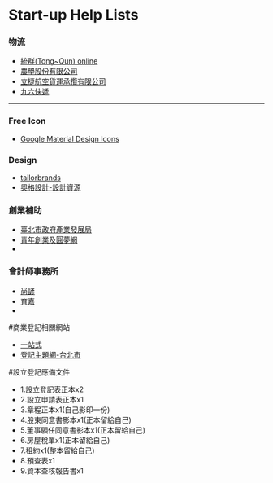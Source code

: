 Start-up Help Lists
=========


### 物流

* [統群(Tong~Qun) online](http://www.25422277.tw/)
* [農學股份有限公司](http://www.3pl.com.tw/)
* [立捷航空貨運承攬有限公司](http://www.lj-exp.com/)
* [九六快遞](http://96express.com/)


<hr id="system-readmore" />

### Free Icon

* [Google Material Design Icons ](https://github.com/google/material-design-icons/releases/tag/1.0.0)


### Design

* [tailorbrands](https://www.tailorbrands.com)
* [奧格設計-設計資源](http://www.ogdesign.tw/resources)

### 創業補助

* [臺北市政府產業發展局](http://www.doed.taipei.gov.tw/mp.asp?mp=105001)
* [青年創業及圓夢網](http://sme.moeasmea.gov.tw/SME/)
* 

### 會計師事務所

* [尚諺](http://www.syancpa.com/)
* [育嘉](http://www.yourcpa.com.tw/service.html)
* 

#商業登記相關網站

* [一站式](https://onestop.nat.gov.tw/)
* [登記主題網-台北市](http://www.tcooc.taipei/st/index.asp)

#設立登記應備文件

* 1.設立登記表正本x2
* 2.設立申請表正本x1
* 3.章程正本x1(自己影印一份)
* 4.股東同意書影本x1(正本留給自己)
* 5.董事願任同意書影本x1(正本留給自己)
* 6.房屋稅單x1(正本留給自己)
* 7.租約x1(整本留給自己)
* 8.預查表x1
* 9.資本查核報告書x1
